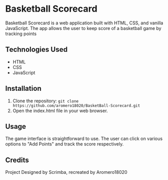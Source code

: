 # Basketball Scorecard

Basketball Scorecard is a web application built with HTML, CSS, and vanilla JavaScript. The app allows the user to keep score of a basketball game by tracking points

## Technologies Used

- HTML
- CSS
- JavaScript

## Installation

1. Clone the repository: `git clone https://github.com/aromero18020/BasketBall-Scorecard.git`
2. Open the index.html file in your web browser.

## Usage

The game interface is straightforward to use. The user can click on various options to "Add Points" and track the score respectively. 

## Credits

Project Designed by Scrimba, recreated by Aromero18020
